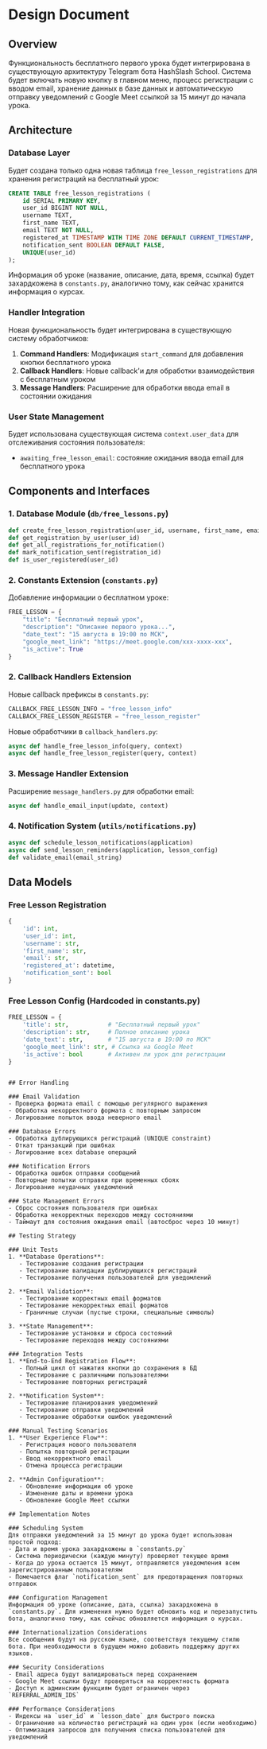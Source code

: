 # Design Document

## Overview

Функциональность бесплатного первого урока будет интегрирована в существующую архитектуру Telegram бота HashSlash School. Система будет включать новую кнопку в главном меню, процесс регистрации с вводом email, хранение данных в базе данных и автоматическую отправку уведомлений с Google Meet ссылкой за 15 минут до начала урока.

## Architecture

### Database Layer
Будет создана только одна новая таблица `free_lesson_registrations` для хранения регистраций на бесплатный урок:

```sql
CREATE TABLE free_lesson_registrations (
    id SERIAL PRIMARY KEY,
    user_id BIGINT NOT NULL,
    username TEXT,
    first_name TEXT,
    email TEXT NOT NULL,
    registered_at TIMESTAMP WITH TIME ZONE DEFAULT CURRENT_TIMESTAMP,
    notification_sent BOOLEAN DEFAULT FALSE,
    UNIQUE(user_id)
);
```

Информация об уроке (название, описание, дата, время, ссылка) будет захардкожена в `constants.py`, аналогично тому, как сейчас хранится информация о курсах.

### Handler Integration
Новая функциональность будет интегрирована в существующую систему обработчиков:

1. **Command Handlers**: Модификация `start_command` для добавления кнопки бесплатного урока
2. **Callback Handlers**: Новые callback'и для обработки взаимодействия с бесплатным уроком
3. **Message Handlers**: Расширение для обработки ввода email в состоянии ожидания

### User State Management
Будет использована существующая система `context.user_data` для отслеживания состояния пользователя:
- `awaiting_free_lesson_email`: состояние ожидания ввода email для бесплатного урока

## Components and Interfaces

### 1. Database Module (`db/free_lessons.py`)

```python
def create_free_lesson_registration(user_id, username, first_name, email)
def get_registration_by_user(user_id)
def get_all_registrations_for_notification()
def mark_notification_sent(registration_id)
def is_user_registered(user_id)
```

### 2. Constants Extension (`constants.py`)

Добавление информации о бесплатном уроке:
```python
FREE_LESSON = {
    "title": "Бесплатный первый урок",
    "description": "Описание первого урока...",
    "date_text": "15 августа в 19:00 по МСК",
    "google_meet_link": "https://meet.google.com/xxx-xxxx-xxx",
    "is_active": True
}
```

### 2. Callback Handlers Extension

Новые callback префиксы в `constants.py`:
```python
CALLBACK_FREE_LESSON_INFO = "free_lesson_info"
CALLBACK_FREE_LESSON_REGISTER = "free_lesson_register"
```

Новые обработчики в `callback_handlers.py`:
```python
async def handle_free_lesson_info(query, context)
async def handle_free_lesson_register(query, context)
```

### 3. Message Handler Extension

Расширение `message_handlers.py` для обработки email:
```python
async def handle_email_input(update, context)
```

### 4. Notification System (`utils/notifications.py`)

```python
async def schedule_lesson_notifications(application)
async def send_lesson_reminders(application, lesson_config)
def validate_email(email_string)
```

## Data Models

### Free Lesson Registration
```python
{
    'id': int,
    'user_id': int,
    'username': str,
    'first_name': str,
    'email': str,
    'registered_at': datetime,
    'notification_sent': bool
}
```

### Free Lesson Config (Hardcoded in constants.py)
```python
FREE_LESSON = {
    'title': str,           # "Бесплатный первый урок"
    'description': str,     # Полное описание урока
    'date_text': str,       # "15 августа в 19:00 по МСК"
    'google_meet_link': str, # Ссылка на Google Meet
    'is_active': bool       # Активен ли урок для регистрации
}
```
```

## Error Handling

### Email Validation
- Проверка формата email с помощью регулярного выражения
- Обработка некорректного формата с повторным запросом
- Логирование попыток ввода неверного email

### Database Errors
- Обработка дублирующихся регистраций (UNIQUE constraint)
- Откат транзакций при ошибках
- Логирование всех database операций

### Notification Errors
- Обработка ошибок отправки сообщений
- Повторные попытки отправки при временных сбоях
- Логирование неудачных уведомлений

### State Management Errors
- Сброс состояния пользователя при ошибках
- Обработка некорректных переходов между состояниями
- Таймаут для состояния ожидания email (автосброс через 10 минут)

## Testing Strategy

### Unit Tests
1. **Database Operations**:
   - Тестирование создания регистрации
   - Тестирование валидации дублирующихся регистраций
   - Тестирование получения пользователей для уведомлений

2. **Email Validation**:
   - Тестирование корректных email форматов
   - Тестирование некорректных email форматов
   - Граничные случаи (пустые строки, специальные символы)

3. **State Management**:
   - Тестирование установки и сброса состояний
   - Тестирование переходов между состояниями

### Integration Tests
1. **End-to-End Registration Flow**:
   - Полный цикл от нажатия кнопки до сохранения в БД
   - Тестирование с различными пользователями
   - Тестирование повторных регистраций

2. **Notification System**:
   - Тестирование планирования уведомлений
   - Тестирование отправки уведомлений
   - Тестирование обработки ошибок уведомлений

### Manual Testing Scenarios
1. **User Experience Flow**:
   - Регистрация нового пользователя
   - Попытка повторной регистрации
   - Ввод некорректного email
   - Отмена процесса регистрации

2. **Admin Configuration**:
   - Обновление информации об уроке
   - Изменение даты и времени урока
   - Обновление Google Meet ссылки

## Implementation Notes

### Scheduling System
Для отправки уведомлений за 15 минут до урока будет использован простой подход:
- Дата и время урока захардкожены в `constants.py`
- Система периодически (каждую минуту) проверяет текущее время
- Когда до урока остается 15 минут, отправляются уведомления всем зарегистрированным пользователям
- Помечается флаг `notification_sent` для предотвращения повторных отправок

### Configuration Management
Информация об уроке (описание, дата, ссылка) захардкожена в `constants.py`. Для изменения нужно будет обновить код и перезапустить бота, аналогично тому, как сейчас обновляется информация о курсах.

### Internationalization Considerations
Все сообщения будут на русском языке, соответствуя текущему стилю бота. При необходимости в будущем можно добавить поддержку других языков.

### Security Considerations
- Email адреса будут валидироваться перед сохранением
- Google Meet ссылки будут проверяться на корректность формата
- Доступ к админским функциям будет ограничен через `REFERRAL_ADMIN_IDS`

### Performance Considerations
- Индексы на `user_id` и `lesson_date` для быстрого поиска
- Ограничение на количество регистраций на один урок (если необходимо)
- Оптимизация запросов для получения списка пользователей для уведомлений